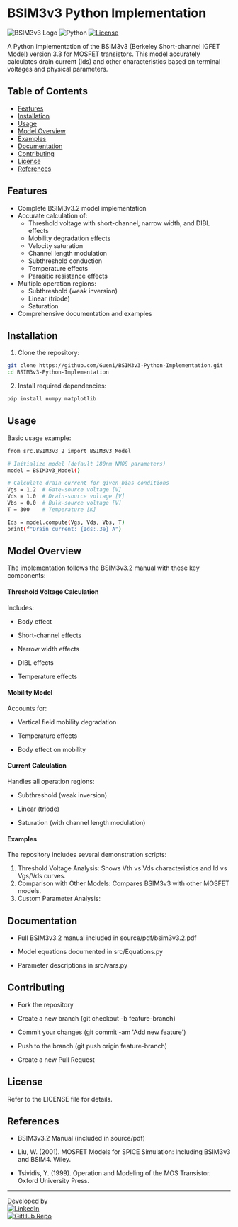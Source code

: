 # BSIM3v3 Python Implementation

![BSIM3v3 Logo](https://img.shields.io/badge/BSIM3v3-MOSFET_Model-blue)
![Python](https://img.shields.io/badge/Python-3.13.5%2B-green)
[![License](https://img.shields.io/badge/License-Refer_to_LICENSE-red)]([LICENSE](https://mit-license.org/))

A Python implementation of the BSIM3v3 (Berkeley Short-channel IGFET Model) version 3.3 for MOSFET transistors. This model accurately calculates drain current (Ids) and other characteristics based on terminal voltages and physical parameters.

## Table of Contents
- [Features](#features)
- [Installation](#installation)
- [Usage](#usage)
- [Model Overview](#model-overview)
- [Examples](#examples)
- [Documentation](#documentation)
- [Contributing](#contributing)
- [License](#license)
- [References](#references)

## Features

- Complete BSIM3v3.2 model implementation
- Accurate calculation of:
  - Threshold voltage with short-channel, narrow width, and DIBL effects
  - Mobility degradation effects
  - Velocity saturation
  - Channel length modulation
  - Subthreshold conduction
  - Temperature effects
  - Parasitic resistance effects
- Multiple operation regions:
  - Subthreshold (weak inversion)
  - Linear (triode)
  - Saturation
- Comprehensive documentation and examples

## Installation

1. Clone the repository:
```bash
git clone https://github.com/Gueni/BSIM3v3-Python-Implementation.git
cd BSIM3v3-Python-Implementation
```
2. Install required dependencies:
```bash
pip install numpy matplotlib
```
## Usage

Basic usage example:
```bash
from src.BSIM3v3_2 import BSIM3v3_Model

# Initialize model (default 180nm NMOS parameters)
model = BSIM3v3_Model()

# Calculate drain current for given bias conditions
Vgs = 1.2  # Gate-source voltage [V]
Vds = 1.0  # Drain-source voltage [V]
Vbs = 0.0  # Bulk-source voltage [V]
T = 300    # Temperature [K]

Ids = model.compute(Vgs, Vds, Vbs, T)
print(f"Drain current: {Ids:.3e} A")
```
## Model Overview
The implementation follows the BSIM3v3.2 manual with these key components:

#### Threshold Voltage Calculation
Includes:

- Body effect

- Short-channel effects

- Narrow width effects

- DIBL effects

- Temperature effects

#### Mobility Model
Accounts for:

- Vertical field mobility degradation

- Temperature effects

- Body effect on mobility

#### Current Calculation
Handles all operation regions:

- Subthreshold (weak inversion)

- Linear (triode)

- Saturation (with channel length modulation)

#### Examples
The repository includes several demonstration scripts:
1. Threshold Voltage Analysis:
Shows Vth vs Vds characteristics and Id vs Vgs/Vds curves.
2. Comparison with Other Models:
Compares BSIM3v3 with other MOSFET models.
3. Custom Parameter Analysis:

## Documentation
- Full BSIM3v3.2 manual included in source/pdf/bsim3v3.2.pdf

- Model equations documented in src/Equations.py

- Parameter descriptions in src/vars.py

## Contributing

- Fork the repository

- Create a new branch (git checkout -b feature-branch)

- Commit your changes (git commit -am 'Add new feature')

- Push to the branch (git push origin feature-branch)

- Create a new Pull Request

## License

Refer to the LICENSE file for details.

## References

- BSIM3v3.2 Manual (included in source/pdf)

- Liu, W. (2001). MOSFET Models for SPICE Simulation: Including BSIM3v3 and BSIM4. Wiley.

- Tsividis, Y. (1999). Operation and Modeling of the MOS Transistor. Oxford University Press.
---

Developed by  
[![LinkedIn](https://img.shields.io/badge/LinkedIn-Mohamed_Gueni-blue?style=flat&logo=linkedin)](https://www.linkedin.com/in/mgueni/)  
[![GitHub Repo](https://img.shields.io/badge/GitHub-BSIM3v3_Python_Implementation-blue?style=flat&logo=github)](https://github.com/Gueni/BSIM3v3-Python-Implementation)